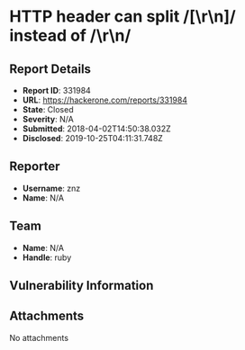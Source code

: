 # HTTP header can split /[\r\n]/ instead of /\r\n/

## Report Details
- **Report ID**: 331984
- **URL**: https://hackerone.com/reports/331984
- **State**: Closed
- **Severity**: N/A
- **Submitted**: 2018-04-02T14:50:38.032Z
- **Disclosed**: 2019-10-25T04:11:31.748Z

## Reporter
- **Username**: znz
- **Name**: N/A

## Team
- **Name**: N/A
- **Handle**: ruby

## Vulnerability Information


## Attachments
No attachments
